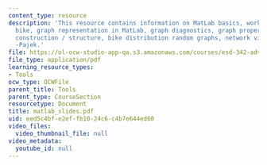 ```yaml
---
content_type: resource
description: 'This resource contains information on MatLab basics, working example:
  bike, graph representation in MatLab, graph diagnostics, graph properties, graph
  construction / structure, bike distribution random graphs, network visualization
  -Pajek.'
file: https://ol-ocw-studio-app-qa.s3.amazonaws.com/courses/esd-342-advanced-system-architecture-spring-2006/eed5c4bfe2effb1024c6c4b7e644ed60_matlab_slides.pdf
file_type: application/pdf
learning_resource_types:
- Tools
ocw_type: OCWFile
parent_title: Tools
parent_type: CourseSection
resourcetype: Document
title: matlab_slides.pdf
uid: eed5c4bf-e2ef-fb10-24c6-c4b7e644ed60
video_files:
  video_thumbnail_file: null
video_metadata:
  youtube_id: null
---
```

